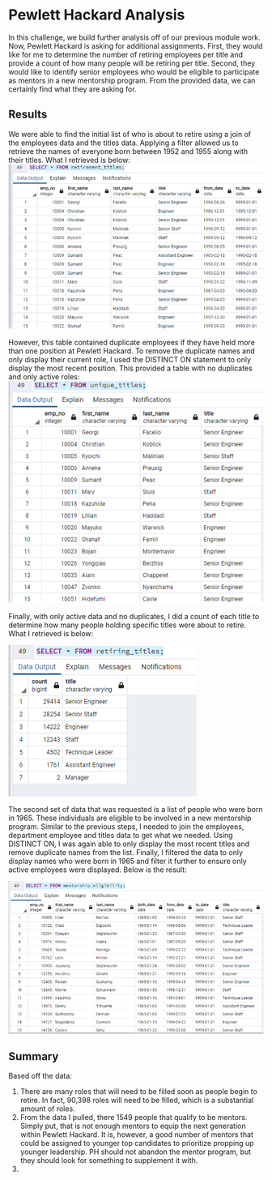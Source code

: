 # Pewlett Hackard Analysis
In this challenge, we build further analysis off of our previous module work. Now, Pewlett Hackard is asking for additional assignments. First, they would like for me to determine the number of retiring employees per title and provide a count of how many people will be retiring per title. Second, they would like to identify senior employees who would be eligible to participate as mentors in a new mentorship program. From the provided data, we can certainly find what they are asking for.

## Results
We were able to find the initial list of who is about to retire using a join of the employees data and the titles data. Applying a filter allowed us to retrieve the names of everyone born between 1952 and 1955 along with their titles. What I retrieved is below:
![](rt.png)

However, this table contained duplicate employees if they have held more than one position at Pewlett Hackard. To remove the duplicate names and only display their current role, I used the DISTINCT ON statement to only display the most recent position. This provided a table with no duplicates and only active roles:
![](ut.png)

Finally, with only active data and no duplicates, I did a count of each title to determine how many people holding specific titles were about to retire. What I retrieved is below: 

![](retiring.png)

The second set of data that was requested is a list of people who were born in 1965. These individuals are eligible to be involved in a new mentorship program. Similar to the previous steps, I needed to join the employees, department employee and titles data to get what we needed. Using DISTINCT ON, I was again able to only display the most recent titles and remove duplicate names from the list. Finally, I filtered the data to only display names who were born in 1965 and filter it further to ensure only active employees were displayed. Below is the result:

![](me.png)

## Summary
Based off the data:
1. There are many roles that will need to be filled soon as people begin to retire. In fact, 90,398 roles will need to be filled, which is a substantial amount of roles.
2. From the data I pulled, there 1549 people that qualify to be mentors. Simply put, that is not enough mentors to equip the next generation within Pewlett Hackard. It is, however, a good number of mentors that could be assigned to younger top candidates to prioritize propping up younger leadership. PH should not abandon the mentor program, but they should look for something to supplement it with.
3. 
